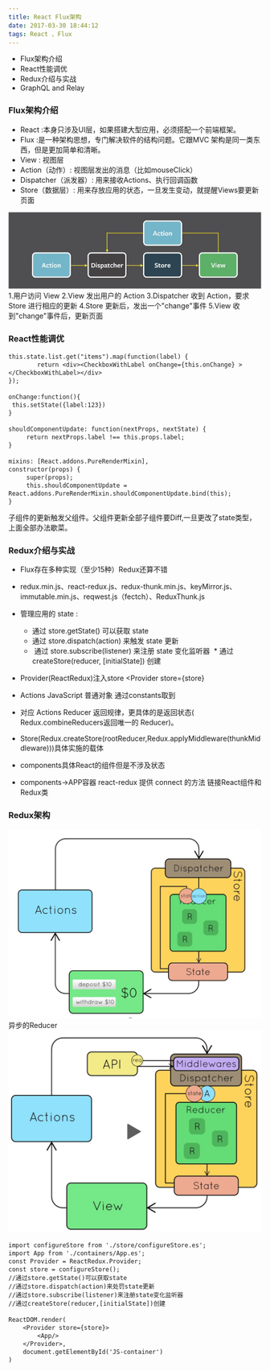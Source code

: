 ```yaml
---
title: React Flux架构
date: 2017-03-30 18:44:12
tags: React 、Flux
---
```


* Flux架构介绍
* React性能调优
* Redux介绍与实战
* GraphQL and Relay

### Flux架构介绍
* React :本身只涉及UI层，如果搭建大型应用，必须搭配一个前端框架。
* Flux :是一种架构思想，专门解决软件的结构问题。它跟MVC 架构是同一类东西，但是更加简单和清晰。
* View : 视图层
* Action（动作）: 视图层发出的消息（比如mouseClick）
* Dispatcher（派发器）: 用来接收Actions、执行回调函数
* Store（数据层）: 用来存放应用的状态，一旦发生变动，就提醒Views要更新页面
<!--more-->
![](/images/170330-11.png)
1.用户访问 View
2.View 发出用户的 Action
3.Dispatcher 收到 Action，要求 Store 进行相应的更新
4.Store 更新后，发出一个"change"事件
5.View 收到"change"事件后，更新页面
### React性能调优

    this.state.list.get("items").map(function(label) {
            return <div><CheckboxWithLabel onChange={this.onChange} ></CheckboxWithLabel></div>
    });
    
    onChange:function(){      
     this.setState({label:123})
    }
    
    shouldComponentUpdate: function(nextProps, nextState) {
         return nextProps.label !== this.props.label;
    }
    
    mixins: [React.addons.PureRenderMixin],
    constructor(props) {
         super(props);
         this.shouldComponentUpdate = React.addons.PureRenderMixin.shouldComponentUpdate.bind(this);
    }
    
  子组件的更新触发父组件。父组件更新全部子组件要Diff,一旦更改了state类型，上面全部办法歇菜。

### Redux介绍与实战    
    
* Flux存在多种实现（至少15种）Redux还算不错
* redux.min.js、react-redux.js、redux-thunk.min.js、keyMirror.js、immutable.min.js、reqwest.js（fectch）、ReduxThunk.js
* 管理应用的 state :
    * 通过 store.getState() 可以获取 state 
    * 通过 store.dispatch(action) 来触发 state 更新
    *  通过 store.subscribe(listener) 来注册 state 变化监听器
     * 通过 createStore(reducer, [initialState]) 创建
    
* Provider(ReactRedux)注入store <Provider store={store}<App/>  </Provider>
* Actions  JavaScript 普通对象 通过constants取到
* 对应 Actions Reducer 返回规律，更具体的是返回状态( Redux.combineReducers返回唯一的 Reducer)。
* Store(Redux.createStore(rootReducer,Redux.applyMiddleware(thunkMiddleware)))具体实施的载体
* components具体React的组件但是不涉及状态
* components->APP容器 react-redux 提供 connect 的方法 链接React组件和Redux类

### Redux架构
![](images/170330-22.png)
异步的Reducer
![](images/170330-33.png)

    import configureStore from './store/configureStore.es';
    import App from './containers/App.es';
    const Provider = ReactRedux.Provider;
    const store = configureStore();
    //通过store.getState()可以获取state
    //通过store.dispatch(action)来处罚state更新
    //通过store.subscribe(listener)来注册state变化监听器
    //通过createStore(reducer,[initialState])创建
    
    ReactDOM.render(
        <Provider store={store}>
            <App/>
        </Provider>,
        document.getElementById('JS-container')
    )
    
    
